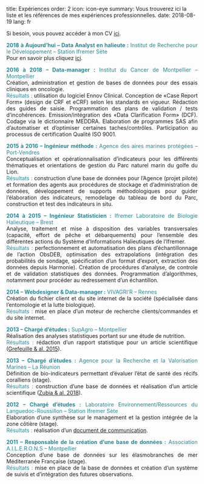 title: Expériences
order: 2
icon: icon-eye
summary: Vous trouverez ici la liste et les références de mes expériences professionnelles.
date: 2018-08-19
lang: fr

Si besoin, vous pouvez accéder à mon CV <a href="/documents/cv_fr_depetris.pdf" target="_blank">ici</a>.

<p style="text-align: justify">
<font color="#238896"><strong>2018 à Aujourd’hui – Data Analyst en halieute :</strong> Institut de Recherche pour le Développement – Station Ifremer Sète</font><br>
Pour en savoir plus cliquez <a href="https://www.ob7.ird.fr/" target="_blank">ici</a>.
</p>

<p style="text-align: justify">
<font color="#238896"><strong>2016 à 2018 – Data-manager :</strong> Institut du Cancer de Montpellier – Montpellier</font><br>
Création, administration et gestion de bases de données pour des essais cliniques en oncologie.<br>
<font color="#238896">Résultats :</font> utilisation du logiciel Ennov Clinical. Conception de «Case Report Form» (design de CRF et eCRF) selon les standards en vigueur. Rédaction des guides de saisie. Programmation des plans de validation / tests d’incohérences. Emission/intégration des «Data Clarification Form» (DCF). Codage via le dictionnaire MEDDRA. Elaboration de programmes SAS afin d’automatiser et d’optimiser certaines taches/contrôles. Participation au processus de certification Qualité ISO 9001.
</p>

<p style="text-align: justify">
<font color="#238896"><strong>2015 à 2016 – Ingénieur méthode :</strong> Agence des aires marines protégées – Port-Vendres</font><br>
Conceptualisation et opérationnalisation d’indicateurs pour les différents thématiques et orientations de gestion du Parc naturel marin du golfe du Lion.<br>
<font color="#238896">Résultats :</font> construction d’une base de données pour l’Agence (projet pilote) et formation des agents aux procédures de stockage et d’administration de données, développement de supports méthodologiques pour guider l’élaboration des indicateurs, remodelage du tableau de bord du Parc, construction et test des indicateurs in situ.
</p>

<p style="text-align: justify">
<font color="#238896"><strong>2014 à 2015 – Ingénieur Statisticien :</strong> Ifremer Laboratoire de Biologie Halieutique – Brest</font><br>
Analyse, traitement et mise à disposition des variables transversales (capacité, effort de pêche et débarquements) pour l’ensemble des différentes actions du Système d’Informations Halieutiques de l’Ifremer.<br>
<font color="#238896">Résultats :</font> perfectionnement et automatisation des plans d’échantillonnage de l’action ObsDEB, optimisation des extrapolations (intégration des probabilités de sondage, spécification d’un format d’export, extraction des données depuis Harmonie). Création de procédures d’analyse, de controle et de validation statistiques des données. Programmation d’algorithmes, notamment pour procéder au redressement d’un échantillon.
</p>

<p style="text-align: justify">
<font color="#238896"><strong>2014 – Webdesigner & Data-manager :</strong> VIVAGRI’R – Rennes</font><br>
Création du fichier client et du site internet de la société (spécialisée dans l’entomologie et la lutte biologique).<br>
<font color="#238896">Résultats :</font> mise en place d’un moteur de recherche clients/commandes et du site internet.
</p>

<p style="text-align: justify">
<font color="#238896"><strong>2013 – Chargé d’études :</strong> SupAgro – Montpellier</font><br>
Réalisation des analyses statistiques portant sur une étude de nutrition.<br>
<font color="#238896">Résultats :</font> rédaction d’un rapport statistique pour un article scientifique (<a href="/documents/articles/grefeuille_and_al_2015.pdf" target="_blank">Grefeuille & al. 2015</a>).
</p>

<p style="text-align: justify">
<font color="#238896"><strong>2013 – Chargé d’études :</strong> Agence pour la Recherche et la Valorisation Marines – La Réunion</font><br>
Définition de bio-indicateurs permettant d’évaluer l’état de santé des récifs coralliens (stage).<br>
<font color="#238896">Résultats :</font> construction d’une base de données et réalisation d’un article scientifique (<a href="/documents/articles/zubia_and_al_2018.pdf" target="_blank">Zubia & al. 2018</a>).
</p>

<p style="text-align: justify">
<font color="#238896"><strong>2012 – Chargé d’études :</strong> Laboratoire Environnement/Ressources du Languedoc-Roussillon – Station Ifremer Sète</font><br>
Elaboration d’une synthèse sur le management et la gestion intégrée de la zone côtière (stage).<br>
<font color="#238896">Résultats :</font> réalisation d’un <a href="/documents/pdfs/rapport_synthese_lagune_bages_sigean.pdf" target="_blank">document de communication</a>.
</p>

<p style="text-align: justify">
<font color="#238896"><strong>2011 – Responsable de la création d’une base de données :</strong> Association A.I.L.E.R.O.N.S – Montpellier</font><br>
Conception d’une base de données sur les élasmobranches de mer Méditerranée Française (stage).<br>
<font color="#238896">Résultats :</font> mise en place de la base de données et création d’un système de suivis et d’intégration des futures observations.
</p>